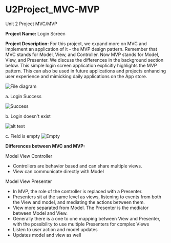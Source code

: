 # U2Project_MVC-MVP
Unit 2 Project MVC/MVP

**Project Name:** Login Screen

**Project Description:** For this project, we expand more on MVC and implement an application of it - the MVP design pattern. Remember that MVC stands for Model, View, and Controller. Now MVP stands for Model, View, and Presenter. We discuss the differences in the background section below. This simple login screen application explicitly highlights the MVP pattern. This can also be used in future applications and projects enhancing user experience and mimicking daily applications on the App store.

![File diagram](https://drive.google.com/uc?id=128QWeQwKqzK4U7uvC6M2GbB13UkdyzEv)

a. Login Success

![Success](https://drive.google.com/uc?id=1uNg5UsJk_Ko7n7bDq50QyEDo91n-r9Zl)

b. Login doesn't exist

![alt text](https://drive.google.com/uc?id=1um5revSEIA_oNX0yTmR0c3YTAGDBygCC)

c. Field is empty
![Empty](https://drive.google.com/uc?id=1iL8s1o7H86TSsWtzQLOOdnxkUaiX92qS)


**Differences between MVC and MVP:**

Model View Controller
* Controllers are behavior based and can share multiple views.
* View can communicate directly with Model

Model View Presenter
* In MVP, the role of the controller is replaced with a Presenter.
* Presenters sit at the same level as views, listening to events from both the View and model, and mediating the actions between them.
* View more separated from Model. The Presenter is the mediator between Model and View.
* Generally there is a one to one mapping between View and Presenter, with the possibility to use multiple Presenters for complex Views
* Listen to user action and model updates
* Updates model and view as well
